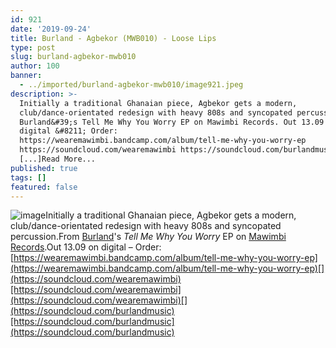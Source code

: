 ```yaml
---
id: 921
date: '2019-09-24'
title: Burland - Agbekor (MWB010) - Loose Lips
type: post
slug: burland-agbekor-mwb010
author: 100
banner:
  - ../imported/burland-agbekor-mwb010/image921.jpeg
description: >-
  Initially a traditional Ghanaian piece, Agbekor gets a modern,
  club/dance-orientated redesign with heavy 808s and syncopated percussion. From
  Burland&#39;s Tell Me Why You Worry EP on Mawimbi Records. Out 13.09 on
  digital &#8211; Order:
  https://wearemawimbi.bandcamp.com/album/tell-me-why-you-worry-ep
  https://soundcloud.com/wearemawimbi https://soundcloud.com/burlandmusic
  [...]Read More...
published: true
tags: []
featured: false
---
```

![image](../../imported/burland-agbekor-mwb010/image921.jpeg)Initially a traditional Ghanaian piece, Agbekor gets a modern, club/dance-orientated redesign with heavy 808s and syncopated percussion.From [Burland](https://burland.bandcamp.com)'s _Tell Me Why You Worry_ EP on [Mawimbi Records](https://wearemawimbi.bandcamp.com).Out 13.09 on digital – Order: [](https://wearemawimbi.bandcamp.com/album/tell-me-why-you-worry-ep)[https://wearemawimbi.bandcamp.com/album/tell-me-why-you-worry-ep](https://wearemawimbi.bandcamp.com/album/tell-me-why-you-worry-ep)[](https://soundcloud.com/wearemawimbi)[https://soundcloud.com/wearemawimbi](https://soundcloud.com/wearemawimbi)[](https://soundcloud.com/burlandmusic)[https://soundcloud.com/burlandmusic](https://soundcloud.com/burlandmusic)